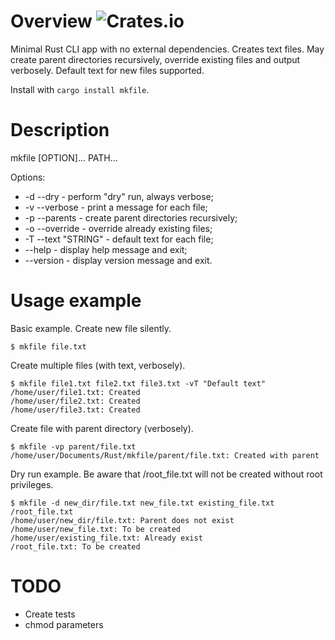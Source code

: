 # Overview ![Crates.io](https://img.shields.io/crates/v/mkfile)

Minimal Rust CLI app with no external dependencies. Creates text files. May
create parent directories recursively, override existing files and output
verbosely. Default text for new files supported.

Install with `cargo install mkfile`.

# Description

mkfile \[OPTION\]... PATH...

Options:
- -d --dry - perform "dry" run, always verbose;
- -v --verbose - print a message for each file;
- -p --parents - create parent directories recursively;
- -o --override - override already existing files;
- -T --text "STRING" - default text for each file;
- --help - display help message and exit;
- --version - display version message and exit.

# Usage example

Basic example. Create new file silently.
```
$ mkfile file.txt
```

Create multiple files (with text, verbosely). 
```
$ mkfile file1.txt file2.txt file3.txt -vT "Default text"
/home/user/file1.txt: Created
/home/user/file2.txt: Created
/home/user/file3.txt: Created
```

Create file with parent directory (verbosely).
```
$ mkfile -vp parent/file.txt
/home/user/Documents/Rust/mkfile/parent/file.txt: Created with parent
```

Dry run example. Be aware that /root_file.txt will not be created without root privileges.
```
$ mkfile -d new_dir/file.txt new_file.txt existing_file.txt /root_file.txt
/home/user/new_dir/file.txt: Parent does not exist
/home/user/new_file.txt: To be created 
/home/user/existing_file.txt: Already exist
/root_file.txt: To be created
```

# TODO

- Create tests
- chmod parameters
